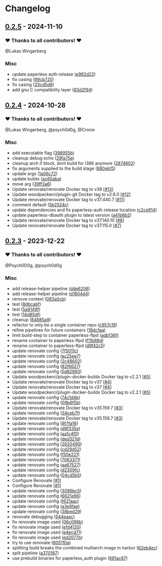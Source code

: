# Changelog

## [0.2.5](https://github.com/CrystalNET-org/paperless-ftpd/releases/tag/0.2.5) - 2024-11-10

### ❤️ Thanks to all contributors! ❤️

@Lukas Wingerberg

### Misc

- update paperless auth release ([e962d22](https://github.com/CrystalNET-org/paperless-ftpd/commit/e962d22e525cb85d0bc2751cdda2b52ef2de42bf))
- fix casing ([99cb725](https://github.com/CrystalNET-org/paperless-ftpd/commit/99cb7252b2c5b5f9c36f64dae77d9313764e8d47))
- fix casing ([33cd5d6](https://github.com/CrystalNET-org/paperless-ftpd/commit/33cd5d60569704e702b4c142f6757b914c5c2dc1))
- add gnu C compatibility layer ([83d2f94](https://github.com/CrystalNET-org/paperless-ftpd/commit/83d2f94e6ef9147d562fe5522f22bfe1559f66fd))

## [0.2.4](https://github.com/CrystalNET-org/paperless-ftpd/releases/tag/0.2.4) - 2024-10-28

### ❤️ Thanks to all contributors! ❤️

@Lukas Wingerberg, @psych0d0g, @Cronix

### Misc

- add executable flag ([398955b](https://github.com/CrystalNET-org/paperless-ftpd/commit/398955b78b2725da4131f06e26cef809fcd83e72))
- cleanup debug echo ([29fa75e](https://github.com/CrystalNET-org/paperless-ftpd/commit/29fa75e9d9bcc494d4a78932c6c673140976cd5d))
- cleanup arch if block, dont build for i386 anymore ([2874602](https://github.com/CrystalNET-org/paperless-ftpd/commit/28746020f3f2b50a7d7f6df40609a2a6594e6b1d))
- fix arguments supplied to the build stage ([880eb15](https://github.com/CrystalNET-org/paperless-ftpd/commit/880eb15d36912e4c36dbccf32dcdaec03740d25c))
- update args ([1a06c72](https://github.com/CrystalNET-org/paperless-ftpd/commit/1a06c728e6a25e143f101a94b9699c422df96bf2))
- update buildx ([ac60aba](https://github.com/CrystalNET-org/paperless-ftpd/commit/ac60abade4d60a09f76c6ce09b4166d0896d35bc))
- move arg ([39ff3a6](https://github.com/CrystalNET-org/paperless-ftpd/commit/39ff3a6dea68b4e1754f8ed13e6ea6e318aabe53))
- Update renovate/renovate Docker tag to v38 [[#13](https://github.com/CrystalNET-org/paperless-ftpd/pull/13)]
- Update woodpeckerci/plugin-git Docker tag to v2.6.0 [[#12](https://github.com/CrystalNET-org/paperless-ftpd/pull/12)]
- Update renovate/renovate Docker tag to v37.440.7 [[#11](https://github.com/CrystalNET-org/paperless-ftpd/pull/11)]
- comment default ([5b2524c](https://github.com/CrystalNET-org/paperless-ftpd/commit/5b2524c2e4b96bd88c126478d3037e0553bcce0e))
- update dependencies and fix paperless-auth release location ([c2ce914](https://github.com/CrystalNET-org/paperless-ftpd/commit/c2ce9146c01b9d468e34c03cdd2d346592456f2e))
- update paperless-dbauth plugin to latest version ([a41b6b2](https://github.com/CrystalNET-org/paperless-ftpd/commit/a41b6b2569b91256430b15667946b476e2ba9532))
- Update renovate/renovate Docker tag to v37.140.10 [[#8](https://github.com/CrystalNET-org/paperless-ftpd/pull/8)]
- Update renovate/renovate Docker tag to v37.115.0 [[#7](https://github.com/CrystalNET-org/paperless-ftpd/pull/7)]

## [0.2.3](https://github.com/CrystalNET-org/paperless-ftpd/releases/tag/0.2.3) - 2023-12-22

### ❤️ Thanks to all contributors! ❤️

@Psych0D0g, @psych0d0g

### Misc

- add release-helper pipeline ([dde6206](https://github.com/CrystalNET-org/paperless-ftpd/commit/dde62066f6f060ac0978622dbdb5f35a34e9b1e7))
- add release-helper pipeline ([d1804d4](https://github.com/CrystalNET-org/paperless-ftpd/commit/d1804d48737a05cd0989bd52555fe1a50304ec74))
- remove context ([083a0cb](https://github.com/CrystalNET-org/paperless-ftpd/commit/083a0cb221c74663041f5727ea67b81a6369233c))
- test ([8dbcabf](https://github.com/CrystalNET-org/paperless-ftpd/commit/8dbcabf478f3203a86553dc5667aa4a67fe49b6e))
- test ([5a9149f](https://github.com/CrystalNET-org/paperless-ftpd/commit/5a9149f6e49f90dc14e9305ff49899a1694225c2))
- test ([14d85df](https://github.com/CrystalNET-org/paperless-ftpd/commit/14d85df89cf21bde54fa223e0b047a1ed7667d93))
- cleanup ([84885a9](https://github.com/CrystalNET-org/paperless-ftpd/commit/84885a9d6a8f961ad2b90366ec55e9ad720440b3))
- refactor to only be a single container repo ([c957c19](https://github.com/CrystalNET-org/paperless-ftpd/commit/c957c19701e41c2b873afd5fe5fe210f05ec8379))
- refine pipelines for future containers ([18dc1aa](https://github.com/CrystalNET-org/paperless-ftpd/commit/18dc1aae870e296980a56ef06500412eef171035))
- limit build-step to container paperless-ftpd ([adb136f](https://github.com/CrystalNET-org/paperless-ftpd/commit/adb136ffb3b60147c1b1ef11b4e31dcdaae68348))
- rename container to paperless-ftpd ([f11b88d](https://github.com/CrystalNET-org/paperless-ftpd/commit/f11b88df3d66ded9ab13d90651849cf4182efd27))
- rename container to paperless-ftpd ([d9f42c5](https://github.com/CrystalNET-org/paperless-ftpd/commit/d9f42c5d07d6c1ef9a31f8966d3d2ad4b4c26777))
- update renovate config ([7f5011c](https://github.com/CrystalNET-org/paperless-ftpd/commit/7f5011c82ab5edd60ab79239158ab172a6b779c3))
- update renovate config ([ac25ee7](https://github.com/CrystalNET-org/paperless-ftpd/commit/ac25ee7dc55f63f0720388bf81e645cd8a449f67))
- update renovate config ([2c48602](https://github.com/CrystalNET-org/paperless-ftpd/commit/2c48602e4bd9e7ce95e9b11c52176fa0bdfd44e3))
- update renovate config ([82f6627](https://github.com/CrystalNET-org/paperless-ftpd/commit/82f66274bc08ab794f9f6041e92ec1231030465a))
- update renovate config ([5d82993](https://github.com/CrystalNET-org/paperless-ftpd/commit/5d82993923044f40138f23d46b1a745fc5be281e))
- Update woodpeckerci/plugin-docker-buildx Docker tag to v2.2.1 [[#5](https://github.com/CrystalNET-org/paperless-ftpd/pull/5)]
- Update renovate/renovate Docker tag to v37 [[#4](https://github.com/CrystalNET-org/paperless-ftpd/pull/4)]
- Update renovate/renovate Docker tag to v37 [[#4](https://github.com/CrystalNET-org/paperless-ftpd/pull/4)]
- Update woodpeckerci/plugin-docker-buildx Docker tag to v2.2.1 [[#5](https://github.com/CrystalNET-org/paperless-ftpd/pull/5)]
- update renovate config ([74c1d4b](https://github.com/CrystalNET-org/paperless-ftpd/commit/74c1d4b222a77cb4c92c96e427420702b23b578d))
- update renovate config ([09b6f5b](https://github.com/CrystalNET-org/paperless-ftpd/commit/09b6f5b186a91374bf5a049a60198c80c193d0bd))
- Update renovate/renovate Docker tag to v35.159.7 [[#3](https://github.com/CrystalNET-org/paperless-ftpd/pull/3)]
- update renovate config ([34ceb7f](https://github.com/CrystalNET-org/paperless-ftpd/commit/34ceb7f49d7438f033734fdf9e0e298ae8805ecd))
- Update renovate/renovate Docker tag to v35.159.7 [[#3](https://github.com/CrystalNET-org/paperless-ftpd/pull/3)]
- update renovate config ([9f7fa16](https://github.com/CrystalNET-org/paperless-ftpd/commit/9f7fa1640ddd62632a1d6b3b23e8fc3e34edb69c))
- update renovate config ([d9f335e](https://github.com/CrystalNET-org/paperless-ftpd/commit/d9f335e8a752af1e6beb664338547f26fe3e4e6b))
- update renovate config ([aa1c4f0](https://github.com/CrystalNET-org/paperless-ftpd/commit/aa1c4f0bdb281fb04922f005445cd66181be08f4))
- update renovate config ([ded321d](https://github.com/CrystalNET-org/paperless-ftpd/commit/ded321d236da1ba61d28352986456b027719c288))
- update renovate config ([2620490](https://github.com/CrystalNET-org/paperless-ftpd/commit/26204906052bf144602aeab57fbe1dcc70b3e94c))
- update renovate config ([cd29d52](https://github.com/CrystalNET-org/paperless-ftpd/commit/cd29d52501f7be35d72f483a9343902edc1feab0))
- update renovate config ([f50e221](https://github.com/CrystalNET-org/paperless-ftpd/commit/f50e2219a5d43aa66b37c372b72a21cd77897b3c))
- update renovate config ([7063371](https://github.com/CrystalNET-org/paperless-ftpd/commit/706337152e14eec792e8e8bbbfe9e3696e7990ef))
- update renovate config ([aa67527](https://github.com/CrystalNET-org/paperless-ftpd/commit/aa675274a979698684b8054aefeaf69073ac0456))
- update renovate config ([d2309fc](https://github.com/CrystalNET-org/paperless-ftpd/commit/d2309fcc20c919a8930afbaa740fb8a21e89dcb7))
- update renovate config ([04cd5b5](https://github.com/CrystalNET-org/paperless-ftpd/commit/04cd5b5dc9895fefbd23ead63f8fcc9c06a5cd66))
- Configure Renovate [[#1](https://github.com/CrystalNET-org/paperless-ftpd/pull/1)]
- Configure Renovate [[#1](https://github.com/CrystalNET-org/paperless-ftpd/pull/1)]
- update renovate config ([3096bc5](https://github.com/CrystalNET-org/paperless-ftpd/commit/3096bc55ddf01133160aadde4f3209e3d590628d))
- update renovate config ([6621e96](https://github.com/CrystalNET-org/paperless-ftpd/commit/6621e961d6a1d1ef49eab322134948f6025837b2))
- update renovate config ([f621aac](https://github.com/CrystalNET-org/paperless-ftpd/commit/f621aacf6bb8fa83b6f00d066c8c1d16d77cf2fb))
- update renovate config ([a3e9fae](https://github.com/CrystalNET-org/paperless-ftpd/commit/a3e9faed33fa79a8298fda798dd50845bdec378c))
- update renovate config ([38bed29](https://github.com/CrystalNET-org/paperless-ftpd/commit/38bed29900423717457fe4515e2241a92da0071f))
- renovate debugging ([544eaec](https://github.com/CrystalNET-org/paperless-ftpd/commit/544eaecf4f4edefe3bbd1bc7c0a4572f3d2edd98))
- fix renovate image used ([06c096b](https://github.com/CrystalNET-org/paperless-ftpd/commit/06c096b0edd27dcc407ff9d2cd61fe4096f51638))
- fix renovate image used ([efd4120](https://github.com/CrystalNET-org/paperless-ftpd/commit/efd4120d1c6a8014deabf2ece0de029b9738fafd))
- fix renovate image used ([e4ecd71](https://github.com/CrystalNET-org/paperless-ftpd/commit/e4ecd71844a6bde45dccd4c6130dee34db6f40ae))
- fix renovate image used ([ed2077b](https://github.com/CrystalNET-org/paperless-ftpd/commit/ed2077b3c32397664fd486f526d409da3033245d))
- try to use renovate ([605110a](https://github.com/CrystalNET-org/paperless-ftpd/commit/605110a27b652945de14082314da1a5662f28f2f))
- splitting build breaks the combined multiarch image in harbor ([62eb4ec](https://github.com/CrystalNET-org/paperless-ftpd/commit/62eb4ec13ec6f87abf57734207657d0fee2d5019))
- split pipeline ([a370187](https://github.com/CrystalNET-org/paperless-ftpd/commit/a370187251e779f8d4a49d7bd84de2d2c0e156bb))
- use prebuild binaries for paperless_auth plugin ([691ac67](https://github.com/CrystalNET-org/paperless-ftpd/commit/691ac6746d729674e8c8a3de673a5e94029822fb))
